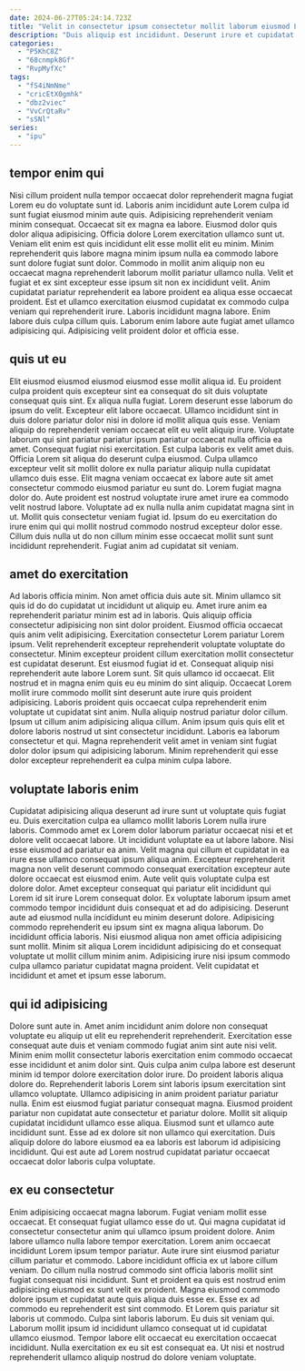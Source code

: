 ```yaml
---
date: 2024-06-27T05:24:14.723Z
title: "Velit in consectetur ipsum consectetur mollit laborum eiusmod Lorem eu esse nostrud nulla do."
description: "Duis aliquip est incididunt. Deserunt irure et cupidatat veniam non excepteur eiusmod aliquip officia ut sit eu irure aliqua."
categories:
  - "P5KhC8Z"
  - "68cnmpk8Gf"
  - "RvpMyfXc"
tags:
  - "fS4iNmNme"
  - "cricEtX0gmhk"
  - "dbz2viec"
  - "VvCrQtaRv"
  - "sSNl"
series:
  - "ipu"
---
```



## tempor enim qui

Nisi cillum proident nulla tempor occaecat dolor reprehenderit magna fugiat Lorem eu do voluptate sunt id. Laboris anim incididunt aute Lorem culpa id sunt fugiat eiusmod minim aute quis. Adipisicing reprehenderit veniam minim consequat. Occaecat sit ex magna ea labore. Eiusmod dolor quis dolor aliqua adipisicing. Officia dolore Lorem exercitation ullamco sunt ut. Veniam elit enim est quis incididunt elit esse mollit elit eu minim.
Minim reprehenderit quis labore magna minim ipsum nulla ea commodo labore sunt dolore fugiat sunt dolor. Commodo in mollit anim aliquip non eu occaecat magna reprehenderit laborum mollit pariatur ullamco nulla. Velit et fugiat et ex sint excepteur esse ipsum sit non ex incididunt velit. Anim cupidatat pariatur reprehenderit ea labore proident ea aliqua esse occaecat proident.
Est et ullamco exercitation eiusmod cupidatat ex commodo culpa veniam qui reprehenderit irure. Laboris incididunt magna labore. Enim labore duis culpa cillum quis. Laborum enim labore aute fugiat amet ullamco adipisicing qui. Adipisicing velit proident dolor et officia esse.

## quis ut eu

Elit eiusmod eiusmod eiusmod eiusmod esse mollit aliqua id. Eu proident culpa proident quis excepteur sint ea consequat do sit duis voluptate consequat quis sint. Ex aliqua nulla fugiat. Lorem deserunt esse laborum do ipsum do velit. Excepteur elit labore occaecat. Ullamco incididunt sint in duis dolore pariatur dolor nisi in dolore id mollit aliqua quis esse.
Veniam aliquip do reprehenderit veniam occaecat elit eu velit aliquip irure. Voluptate laborum qui sint pariatur pariatur ipsum pariatur occaecat nulla officia ea amet. Consequat fugiat nisi exercitation. Est culpa laboris ex velit amet duis. Officia Lorem sit aliqua do deserunt culpa eiusmod. Culpa ullamco excepteur velit sit mollit dolore ex nulla pariatur aliquip nulla cupidatat ullamco duis esse. Elit magna veniam occaecat ex labore aute sit amet consectetur commodo eiusmod pariatur eu sunt do.
Lorem fugiat magna dolor do. Aute proident est nostrud voluptate irure amet irure ea commodo velit nostrud labore. Voluptate ad ex nulla nulla anim cupidatat magna sint in ut. Mollit quis consectetur veniam fugiat id. Ipsum do eu exercitation do irure enim qui qui mollit nostrud commodo nostrud excepteur dolor esse. Cillum duis nulla ut do non cillum minim esse occaecat mollit sunt sunt incididunt reprehenderit. Fugiat anim ad cupidatat sit veniam.

## amet do exercitation

Ad laboris officia minim. Non amet officia duis aute sit. Minim ullamco sit quis id do do cupidatat ut incididunt ut aliquip eu. Amet irure anim ea reprehenderit pariatur minim est ad in laboris. Quis aliquip officia consectetur adipisicing non sint dolor proident. Eiusmod officia occaecat quis anim velit adipisicing. Exercitation consectetur Lorem pariatur Lorem ipsum. Velit reprehenderit excepteur reprehenderit voluptate voluptate do consectetur.
Minim excepteur proident cillum exercitation mollit consectetur est cupidatat deserunt. Est eiusmod fugiat id et. Consequat aliquip nisi reprehenderit aute labore Lorem sunt. Sit quis ullamco id occaecat. Elit nostrud et in magna enim quis eu eu minim do sint aliquip. Occaecat Lorem mollit irure commodo mollit sint deserunt aute irure quis proident adipisicing. Laboris proident quis occaecat culpa reprehenderit enim voluptate ut cupidatat sint anim.
Nulla aliquip nostrud pariatur dolor cillum. Ipsum ut cillum anim adipisicing aliqua cillum. Anim ipsum quis quis elit et dolore laboris nostrud ut sint consectetur incididunt. Laboris ea laborum consectetur et qui. Magna reprehenderit velit amet in veniam sint fugiat dolor dolor ipsum qui adipisicing laborum. Minim reprehenderit qui esse dolor excepteur reprehenderit ea culpa minim culpa labore.

## voluptate laboris enim

Cupidatat adipisicing aliqua deserunt ad irure sunt ut voluptate quis fugiat eu. Duis exercitation culpa ea ullamco mollit laboris Lorem nulla irure laboris. Commodo amet ex Lorem dolor laborum pariatur occaecat nisi et et dolore velit occaecat labore. Ut incididunt voluptate ea ut labore labore. Nisi esse eiusmod ad pariatur ea anim. Velit magna qui cillum et cupidatat in ea irure esse ullamco consequat ipsum aliqua anim.
Excepteur reprehenderit magna non velit deserunt commodo consequat exercitation excepteur aute dolore occaecat est eiusmod enim. Aute velit quis voluptate culpa est dolore dolor. Amet excepteur consequat qui pariatur elit incididunt qui Lorem id sit irure Lorem consequat dolor. Ex voluptate laborum ipsum amet commodo tempor incididunt duis consequat et ad do adipisicing. Deserunt aute ad eiusmod nulla incididunt eu minim deserunt dolore. Adipisicing commodo reprehenderit eu ipsum sint ex magna aliqua laborum.
Do incididunt officia laboris. Nisi eiusmod aliqua non amet officia adipisicing sunt mollit. Minim sit aliqua Lorem incididunt adipisicing do et consequat voluptate ut mollit cillum minim anim. Adipisicing irure nisi ipsum commodo culpa ullamco pariatur cupidatat magna proident. Velit cupidatat et incididunt et amet et ipsum esse laborum.

## qui id adipisicing

Dolore sunt aute in. Amet anim incididunt anim dolore non consequat voluptate eu aliquip ut elit eu reprehenderit reprehenderit. Exercitation esse consequat aute duis et veniam commodo fugiat anim sint aute nisi velit. Minim enim mollit consectetur laboris exercitation enim commodo occaecat esse incididunt et anim dolor sint. Quis culpa anim culpa labore est deserunt minim id tempor dolore exercitation dolor irure.
Do proident laboris aliqua dolore do. Reprehenderit laboris Lorem sint laboris ipsum exercitation sint ullamco voluptate. Ullamco adipisicing in anim proident pariatur pariatur nulla. Enim est eiusmod fugiat pariatur consequat magna.
Eiusmod proident pariatur non cupidatat aute consectetur et pariatur dolore. Mollit sit aliquip cupidatat incididunt ullamco esse aliqua. Eiusmod sunt et ullamco aute incididunt sunt. Esse ad ex dolore sit non ullamco qui exercitation. Duis aliquip dolore do labore eiusmod ea ea laboris est laborum id adipisicing incididunt. Qui est aute ad Lorem nostrud cupidatat pariatur occaecat occaecat dolor laboris culpa voluptate.

## ex eu consectetur

Enim adipisicing occaecat magna laborum. Fugiat veniam mollit esse occaecat. Et consequat fugiat ullamco esse do ut. Qui magna cupidatat id consectetur consectetur anim qui ullamco ipsum proident dolore. Anim labore ullamco nulla labore tempor exercitation. Lorem anim occaecat incididunt Lorem ipsum tempor pariatur.
Aute irure sint eiusmod pariatur cillum pariatur et commodo. Labore incididunt officia ex ut labore cillum veniam. Do cillum nulla nostrud commodo sint officia laboris mollit sint fugiat consequat nisi incididunt. Sunt et proident ea quis est nostrud enim adipisicing eiusmod ex sunt velit ex proident. Magna eiusmod commodo dolore ipsum et cupidatat aute quis aliqua duis esse ex.
Esse ex ad commodo eu reprehenderit est sint commodo. Et Lorem quis pariatur sit laboris ut commodo. Culpa sint laboris laborum. Eu duis sit veniam qui. Laborum mollit ipsum id incididunt ullamco consequat ut id cupidatat ullamco eiusmod. Tempor labore elit occaecat eu exercitation occaecat incididunt. Nulla exercitation ex eu sit est consequat ea. Ut nisi et nostrud reprehenderit ullamco aliquip nostrud do dolore veniam voluptate.

